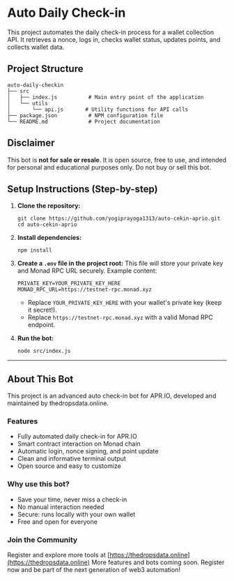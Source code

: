 # Auto Daily Check-in

This project automates the daily check-in process for a wallet collection API. It retrieves a nonce, logs in, checks wallet status, updates points, and collects wallet data.

## Project Structure

```
auto-daily-checkin
├── src
│   ├── index.js          # Main entry point of the application
│   └── utils
│       └── api.js       # Utility functions for API calls
├── package.json          # NPM configuration file
└── README.md             # Project documentation
```

## Disclaimer
This bot is **not for sale or resale**. It is open source, free to use, and intended for personal and educational purposes only. Do not buy or sell this bot.

## Setup Instructions (Step-by-step)

1. **Clone the repository:**
   ```
   git clone https://github.com/yogiprayoga1313/auto-cekin-aprio.git
   cd auto-cekin-aprio
   ```

2. **Install dependencies:**
   ```
   npm install
   ```

3. **Create a `.env` file in the project root:**
   This file will store your private key and Monad RPC URL securely.
   Example content:
   ```
   PRIVATE_KEY=YOUR_PRIVATE_KEY_HERE
   MONAD_RPC_URL=https://testnet-rpc.monad.xyz
   ```
   - Replace `YOUR_PRIVATE_KEY_HERE` with your wallet's private key (keep it secret!).
   - Replace `https://testnet-rpc.monad.xyz` with a valid Monad RPC endpoint.

4. **Run the bot:**
   ```
   node src/index.js
   ```

---

## About This Bot

This project is an advanced auto check-in bot for APR.IO, developed and maintained by thedropsdata.online.

### Features
- Fully automated daily check-in for APR.IO
- Smart contract interaction on Monad chain
- Automatic login, nonce signing, and point update
- Clean and informative terminal output
- Open source and easy to customize

### Why use this bot?
- Save your time, never miss a check-in
- No manual interaction needed
- Secure: runs locally with your own wallet
- Free and open for everyone

### Join the Community
Register and explore more tools at [https://thedropsdata.online](https://thedropsdata.online)
More features and bots coming soon. Register now and be part of the next generation of web3 automation!